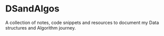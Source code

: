 # DSandAlgos
A collection of notes, code snippets and resources to document my Data structures and Algorithm journey.
